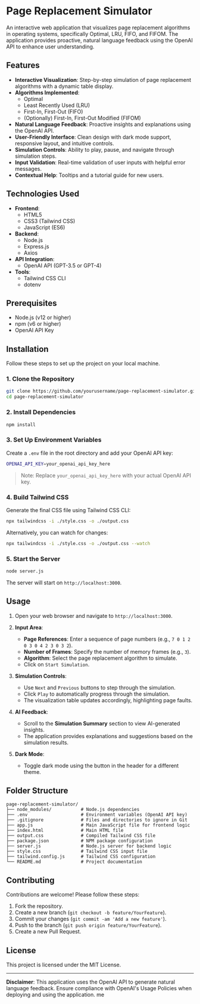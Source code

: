 
# Page Replacement Simulator

An interactive web application that visualizes page replacement algorithms in operating systems, specifically Optimal, LRU, FIFO, and FIFOM. The application provides proactive, natural language feedback using the OpenAI API to enhance user understanding.

## Features

- **Interactive Visualization**: Step-by-step simulation of page replacement algorithms with a dynamic table display.
- **Algorithms Implemented**:
  - Optimal
  - Least Recently Used (LRU)
  - First-In, First-Out (FIFO)
  - (Optionally) First-In, First-Out Modified (FIFOM)
- **Natural Language Feedback**: Proactive insights and explanations using the OpenAI API.
- **User-Friendly Interface**: Clean design with dark mode support, responsive layout, and intuitive controls.
- **Simulation Controls**: Ability to play, pause, and navigate through simulation steps.
- **Input Validation**: Real-time validation of user inputs with helpful error messages.
- **Contextual Help**: Tooltips and a tutorial guide for new users.

## Technologies Used

- **Frontend**:
  - HTML5
  - CSS3 (Tailwind CSS)
  - JavaScript (ES6)
- **Backend**:
  - Node.js
  - Express.js
  - Axios
- **API Integration**:
  - OpenAI API (GPT-3.5 or GPT-4)
- **Tools**:
  - Tailwind CSS CLI
  - dotenv

## Prerequisites

- Node.js (v12 or higher)
- npm (v6 or higher)
- OpenAI API Key

## Installation

Follow these steps to set up the project on your local machine.

### 1. Clone the Repository

```bash
git clone https://github.com/yourusername/page-replacement-simulator.git
cd page-replacement-simulator
```

### 2. Install Dependencies

```bash
npm install
```

### 3. Set Up Environment Variables

Create a `.env` file in the root directory and add your OpenAI API key:

```bash
OPENAI_API_KEY=your_openai_api_key_here
```

> Note: Replace `your_openai_api_key_here` with your actual OpenAI API key.

### 4. Build Tailwind CSS

Generate the final CSS file using Tailwind CSS CLI:

```bash
npx tailwindcss -i ./style.css -o ./output.css
```

Alternatively, you can watch for changes:

```bash
npx tailwindcss -i ./style.css -o ./output.css --watch
```

### 5. Start the Server

```bash
node server.js
```

The server will start on `http://localhost:3000`.

## Usage

1. Open your web browser and navigate to `http://localhost:3000`.

2. **Input Area**:
   - **Page References**: Enter a sequence of page numbers (e.g., `7 0 1 2 0 3 0 4 2 3 0 3 2`).
   - **Number of Frames**: Specify the number of memory frames (e.g., `3`).
   - **Algorithm**: Select the page replacement algorithm to simulate.
   - Click on `Start Simulation`.

3. **Simulation Controls**:
   - Use `Next` and `Previous` buttons to step through the simulation.
   - Click `Play` to automatically progress through the simulation.
   - The visualization table updates accordingly, highlighting page faults.

4. **AI Feedback**:
   - Scroll to the **Simulation Summary** section to view AI-generated insights.
   - The application provides explanations and suggestions based on the simulation results.

5. **Dark Mode**:
   - Toggle dark mode using the button in the header for a different theme.

## Folder Structure

```plaintext
page-replacement-simulator/
├── node_modules/           # Node.js dependencies
├── .env                    # Environment variables (OpenAI API key)
├── .gitignore              # Files and directories to ignore in Git
├── app.js                  # Main JavaScript file for frontend logic
├── index.html              # Main HTML file
├── output.css              # Compiled Tailwind CSS file
├── package.json            # NPM package configuration
├── server.js               # Node.js server for backend logic
├── style.css               # Tailwind CSS input file
├── tailwind.config.js      # Tailwind CSS configuration
└── README.md               # Project documentation
```

## Contributing

Contributions are welcome! Please follow these steps:

1. Fork the repository.
2. Create a new branch (`git checkout -b feature/YourFeature`).
3. Commit your changes (`git commit -am 'Add a new feature'`).
4. Push to the branch (`git push origin feature/YourFeature`).
5. Create a new Pull Request.

## License

This project is licensed under the MIT License.

---

**Disclaimer**: This application uses the OpenAI API to generate natural language feedback. Ensure compliance with OpenAI's Usage Policies when deploying and using the application.
me
